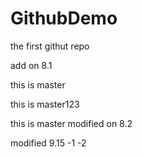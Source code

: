 # GithubDemo
the first githut repo

add on 8.1

this is master

this is master123

this is master modified on 8.2

modified 9.15 -1 -2
